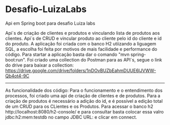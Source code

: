 # Desafio-LuizaLabs
Api em Spring boot para desafio Luiza labs


Api´s de criação de clientes e produtos e vinculando lista de produtos aos clientes. Api´s de CRUD e vincular produto ao cliente pelo id do cliente e id do produto.
A aplicação foi criada com o banco H2 utiizando a liguagem SQL, a escolha foi feita por motivos de mais facilidade e performance do código. Para startar a aplicação basta 
dar o comando "mvn spring-boot:run". Foi criado uma collection do Postman para as API´s, segue o link do drive para baixar a collection: https://drive.google.com/drive/folders/1nDOvBUZbEahmDUUE6lJVWW-Qb4ot4-9C

----------------------------------------------------------------------------------------------------------------------------------------------------------------

As funcionalidade dos código: Para o funcionamento e o entendimento dos processos, foi criado uma api de criação de clientes e de produtos. Para a criação de produtos
é necessário a adição do id, e é possível a edição total de um CRUD para os CLientes e os Produtos. Para acessar o banco h2 http://localhost:8080/h2-console/ e para consultar basta colocar essa valro jdbc:h2:mem:testdb no campo JDBC URL: e clicar em connect. 
